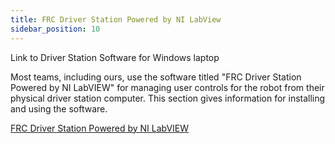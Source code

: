 ```yaml
---
title: FRC Driver Station Powered by NI LabView
sidebar_position: 10
---
```

Link to Driver Station Software for Windows laptop

Most teams, including ours, use the software titled "FRC Driver Station Powered by NI LabVIEW" for managing user controls for the robot from their physical driver station computer. This section gives information for installing and using the software.


[FRC Driver Station Powered by NI LabVIEW](https://docs.wpilib.org/en/stable/docs/software/driverstation/driver-station.html)